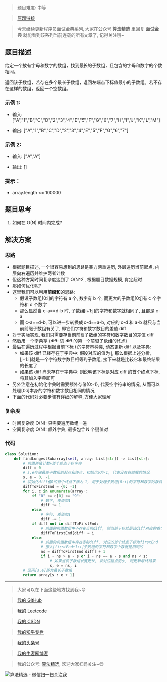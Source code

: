 > 题目难度: 中等

> [原题链接](https://leetcode-cn.com/problems/find-longest-subarray-lcci/)

> 今天继续更新程序员面试金典系列, 大家在公众号 **算法精选** 里回复 **面试金典** 就能看到该系列当前连载的所有文章了, 记得关注哦~

## 题目描述

给定一个放有字母和数字的数组，找到最长的子数组，且包含的字母和数字的个数相同。

返回该子数组，若存在多个最长子数组，返回左端点下标值最小的子数组。若不存在这样的数组，返回一个空数组。

### 示例 1:

- 输入: ["A","1","B","C","D","2","3","4","E","5","F","G","6","7","H","I","J","K","L","M"]

- 输出: ["A","1","B","C","D","2","3","4","E","5","F","G","6","7"]

### 示例 2:

- 输入: ["A","A"]

- 输出: []

### 提示：

- array.length <= 100000

## 题目思考

1. 如何在 O(N) 时间内完成?

## 解决方案

### 思路

- 根据题目描述, 一个很容易想到的思路是暴力两重遍历, 外层遍历当前起点, 内层向右遍历并维护两者计数
- 但这种方案时间复杂度达到了 O(N^2), 根据题目数据规模, 肯定超时
- 那如何优化呢?
- 这里我们可以利用**前缀和**的思路:
  - 假设子数组[0:i]的字符有 a 个, 数字有 b 个, 而更大的子数组[0:j]有 c 个字符和 d 个数字
  - 那么显然当 c-a==d-b 时, 子数组[i+1:j]的字符和数字就相同了, 且都是 c-a
  - 而 c-a==d-b, 可以进一步转换成 c-d==a-b, 对应的 c-d 和 a-b 就只与当前前缀子数组有关了, 即它们字符和数字数目的差值 diff
- 对于实际实现, 我们只需要存当前前缀子数组的字符和数字数目的差值 diff
- 然后用一个字典存 {diff: 该 diff 的第一个前缀子数组的终点}
- 最后在遍历过程中根据当前下标 i 的字符串种类, 动态更新 diff 以及字典:
  - 如果该 diff 已经存在于字典中: 假设对应的值为 j, 那么根据上述分析, [j+1:i]就是一个字符数字数目相等的子数组, 接下来就是比较它和最终结果的长度了
  - 如果该 diff 尚未存在于字典中: 则说明该下标是对应 diff 的首个终点下标, 将其加入字典即可
- 另外注意在初始化字典时需要额外存储{0:-1}, 代表空字符串的情况, 从而可以处理[0:i]本身的字符和数字数目相同的情况
- 下面的代码对必要步骤有详细的解释, 方便大家理解

### 复杂度

- 时间复杂度 O(N): 只需要遍历数组一遍
- 空间复杂度 O(N): 额外字典, 最多包含 N 个键值对

### 代码

```python
class Solution:
    def findLongestSubarray(self, array: List[str]) -> List[str]:
        # 前缀差值计数+首个终点下标字典
        diff = 0
        # s,e存储最终子数组的起点和终点, 初始化e为-1, 代表没有有效解的情况
        s, e = 0, -1
        # 初始化diff值0的首个终点下标为-1, 用于处理子数组[0:i]的字符和数字的数目恰好相同的情况
        diffToFirstEnd = {0: -1}
        for i, c in enumerate(array):
            if "0" <= c[0] <= "9":
                # 数字, 差值加1
                diff += 1
            else:
                # 字符, 差值加1
                diff -= 1
            if diff not in diffToFirstEnd:
                # 前面的前缀数组中不存在当前diff, 则当前下标就是该diff对应的首个终点下标
                diffToFirstEnd[diff] = i
            else:
                # 前面的前缀数组中存在当前diff, 对应的首个终点下标为firstEnd
                # 那么[firstEnd+1:i]子数组的字符和数字个数就是相同的
                ns = diffToFirstEnd[diff] + 1
                if i - ns > e - s or i - ns == e - s and ns < s:
                    # 如果当前子数组长度更长, 或对应起点更小, 则更新最终结果
                    s, e = ns, i
        # 区间[s,e]即为最长子数组
        return array[s : e + 1]
```

---

> 大家可以在下面这些地方找到我~😊

> [我的 GitHub](https://github.com/zjulyx)

> [我的 Leetcode](https://leetcode-cn.com/u/suibianfahui/)

> [我的 CSDN](https://me.csdn.net/zjulyx1993)

> [我的知乎专栏](https://zhuanlan.zhihu.com/c_1242508721932464128)

> [我的头条号](https://www.toutiao.com/c/user/1090304683804520/#mid=1671643017345028)

> [我的牛客网博客](https://blog.nowcoder.net/zjulyx)

> 我的公众号: [算法精选](https://mp.weixin.qq.com/s?__biz=MzA5MDk1MjI5MA==&mid=2247484158&idx=1&sn=90176bac32cf7af40e4074c721fd8a95&chksm=900285f3a7750ce5a068c9c9773781461819633f2fd60533732637ec9520c908371ebc218d49&scene=178&cur_album_id=1386231241346859009#rd), 欢迎大家扫码关注~😊

![算法精选 - 微信扫一扫关注我](https://pic1.zhimg.com/80/v2-7c988a7b35886df51596ef23616764ac_1440w.jpg)

